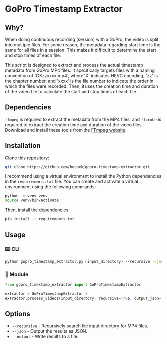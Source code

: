# GoPro Timestamp Extractor

## Why?

When doing continuous recording (session) with a GoPro, the video is split into multiple files. For some reason, the metadata regarding start time is the same for all files in a session. This makes it difficult to determine the start and stop times of each file.

This script is designed to extract and process the actual timestamp metadata from GoPro MP4 files. It specifically targets files with a naming convention of 'GXzzxxxx.mp4', where 'X' indicates HEVC encoding, 'zz' is the chapter number, and 'xxxx' is the file number to indicate the order in which the files were recorded. Then, it uses the creation time and duration of the video file to calculate the start and stop times of each file.

## Dependencies

`ffmpeg` is required to extract the metadata from the MP4 files, and `ffprobe` is required to extract the creation time and duration of the video files. Download and install these tools from the [FFmpeg website](https://ffmpeg.org/download.html).

## Installation

Clone this repository:

```sh
git clone https://github.com/hoeoek/gopro-timestamp-extractor.git
```

I recommend using a virtual environment to install the Python dependencies in the `requirements.txt` file. You can create and activate a virtual environment using the following commands:

```sh
python -m venv venv
source venv/bin/activate
```

Then, install the dependencies:

```sh
pip install -r requirements.txt
```

## Usage

### ⌨️ CLI

```sh
python gopro_timestamp_extractor.py <input_directory> --recursive --json --output <filename>
```

### 🐍 Module

```python
from gopro_timestamp_extractor import GoProTimestampExtractor

extractor = GoProTimestampExtractor()
extractor.process_videos(input_directory, recursive=True, output_json=True, output_filename='output.json')
````

## Options

- `--recursive` - Recursively search the input directory for MP4 files.
- `--json` - Output the results as JSON.
- `--output` - Write results to a file.
